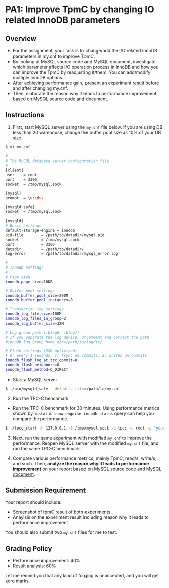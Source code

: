 # PA1: Improve TpmC by changing IO related InnoDB parameters

## Overview
- For the assignment, your task is to change/add the I/O related InnoDB parameters in my.cnf to improve TpmC.
- By looking at MySQL source code and MySQL document, investigate which parameter affects I/O operation process in InnoDB and how you can improve the TpmC by readjusting it/them. You can add/modify multiple InnoDB options. 
- After achieving performance gain, present an experiment result before and after changing my.cnf.
- Then, elaborate the reason why it leads to performance improvement based on MySQL source code and document.

## Instructions

1. First, start MySQL server using the ``my.cnf`` file below. If you are using DB less than 20 warehouse, change the buffer pool size as 10% of your DB size.

```bash
$ vi my.cnf

#
# The MySQL database server configuration file
#
[client]
user    = root
port    = 3306
socket  = /tmp/mysql.sock

[mysql]
prompt  = \u:\d>\_

[mysqld_safe]
socket  = /tmp/mysql.sock

[mysqld]
# Basic settings
default-storage-engine = innodb
pid-file        = /path/to/datadir/mysql.pid
socket          = /tmp/mysql.sock
port            = 3306
datadir         = /path/to/datadir/
log-error       = /path/to/datadir/mysql_error.log

#
# Innodb settings
#
# Page size
innodb_page_size=16KB

# Buffer pool settings
innodb_buffer_pool_size=200M
innodb_buffer_pool_instances=8

# Transaction log settings
innodb_log_file_size=100M
innodb_log_files_in_group=2
innodb_log_buffer_size=32M

# Log group path (iblog0, iblog1)
# If you separate the log device, uncomment and correct the path
#innodb_log_group_home_dir=/path/to/logdir/

# Flush settings (SSD-optimized)
# 0: every 1 seconds, 1: fsync on commits, 2: writes on commits
innodb_flush_log_at_trx_commit=0
innodb_flush_neighbors=0
innodb_flush_method=O_DIRECT
```
- Start a MySQL server

```bash
$ ./bin/mysqld_safe --defaults-file=/path/to/my.cnf
```

2. Run the TPC-C benchmark
- Run the TPC-C benchmark for 30 minutes. Using performance metrics shown by ``iostat`` or ``show engnine innodb status`` query can help you compare the performance.
```bash
$ ./tpcc_start -h 127.0.0.1 -S /tmp/mysql.sock -d tpcc -u root -p "yourPassword" -w 20 -c 8 -r 10 -l 1200 | tee tpcc-vanilla-result.txt
```

3. Next, run the same experiment with modified ``my.cnf`` to improve the performance. Reopen MySQL server with the modified ``my.cnf`` file, and run the same TPC-C benchmark.

4. Compare various performance metrics, mainly TpmC, read/s, write/s, and such. Then, **analyze the reason why it leads to performance improvement** on your report based on MySQL source code and [MySQL document](https://dev.mysql.com/doc/refman/5.7/en/innodb-parameters.html). 

## Submission Requirement
Your report should include:
- Screenshot of tpmC result of both experiments 
- Anaylsis on the experiment result including reason why it leads to performance improvement

You should also submit two ``my.cnf`` files for me to test.

## Grading Policy
- Performance improvement: 40%
- Result analysis: 60%

Let me remind you that any kind of forging is unaccepted, and you will get zero marks. 






 
